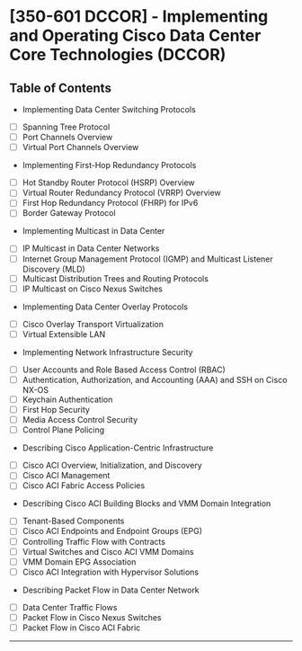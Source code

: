 # [350-601 DCCOR] - Implementing and Operating Cisco Data Center Core Technologies (DCCOR)

## Table of Contents

* Implementing Data Center Switching Protocols
- [ ] Spanning Tree Protocol
- [ ] Port Channels Overview
- [ ] Virtual Port Channels Overview
* Implementing First-Hop Redundancy Protocols
- [ ] Hot Standby Router Protocol (HSRP) Overview
- [ ] Virtual Router Redundancy Protocol (VRRP) Overview
- [ ] First Hop Redundancy Protocol (FHRP) for IPv6
- [ ] Border Gateway Protocol
* Implementing Multicast in Data Center
- [ ] IP Multicast in Data Center Networks
- [ ] Internet Group Management Protocol (IGMP) and Multicast Listener Discovery (MLD)
- [ ] Multicast Distribution Trees and Routing Protocols
- [ ] IP Multicast on Cisco Nexus Switches
* Implementing Data Center Overlay Protocols
- [ ] Cisco Overlay Transport Virtualization
- [ ] Virtual Extensible LAN
* Implementing Network Infrastructure Security
- [ ] User Accounts and Role Based Access Control (RBAC)
- [ ] Authentication, Authorization, and Accounting (AAA) and SSH on Cisco NX-OS
- [ ] Keychain Authentication
- [ ] First Hop Security
- [ ] Media Access Control Security
- [ ] Control Plane Policing
* Describing Cisco Application-Centric Infrastructure
- [ ] Cisco ACI Overview, Initialization, and Discovery
- [ ] Cisco ACI Management
- [ ] Cisco ACI Fabric Access Policies
* Describing Cisco ACI Building Blocks and VMM Domain Integration
- [ ] Tenant-Based Components
- [ ] Cisco ACI Endpoints and Endpoint Groups (EPG)
- [ ] Controlling Traffic Flow with Contracts
- [ ] Virtual Switches and Cisco ACI VMM Domains
- [ ] VMM Domain EPG Association
- [ ] Cisco ACI Integration with Hypervisor Solutions
* Describing Packet Flow in Data Center Network
- [ ] Data Center Traffic Flows
- [ ] Packet Flow in Cisco Nexus Switches
- [ ] Packet Flow in Cisco ACI Fabric

---
